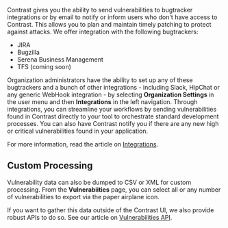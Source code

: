 <!--
title: "Track Vulnerability Findings"
description: "Overview of tracking vulnerability findings"
tags: "user track vulnerability finding management quick start guide"
-->

Contrast gives you the ability to send vulnerabilities to bugtracker integrations or by email to notify or inform users who don't have access to Contrast. This allows you to plan and maintain timely patching to protect against attacks. We offer integration with the following bugtrackers:

* JIRA
* Bugzilla
* Serena Business Management
* TFS (coming soon)

Organization administrators have the ability to set up any of these bugtrackers and a bunch of other integrations - including Slack, HipChat or any generic WebHook integration - by selecting **Organization Settings** in the user menu and then **Integrations** in the left navigation. Through integrations, you can streamline your workflows by sending vulnerabilities found in Contrast directly to your tool to orchestrate standard development processes. You can also have Contrast notify you if there are any new high or critical vulnerabilities found in your application. 

For more information, read the article on [Integrations](admin_orgsettings.html#integrate).

## Custom Processing
Vulnerability data can also be dumped to CSV or XML for custom processing. From the **Vulnerabiities** page, you can select all or any number of vulnerabilities to export via the paper airplane icon.  

If you want to gather this data outside of the Contrast UI, we also provide robust APIs to do so. See our article on [Vulnerabilities API](tools_apivulns.html).
